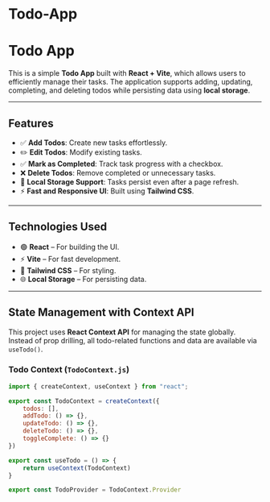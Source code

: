 # Todo-App

# **Todo App**  

This is a simple **Todo App** built with **React + Vite**, which allows users to efficiently manage their tasks. The application supports adding, updating, completing, and deleting todos while persisting data using **local storage**.  

---

## **Features**  
- ✅ **Add Todos**: Create new tasks effortlessly.  
- ✏️ **Edit Todos**: Modify existing tasks.  
- ✅ **Mark as Completed**: Track task progress with a checkbox.  
- ❌ **Delete Todos**: Remove completed or unnecessary tasks.  
- 💾 **Local Storage Support**: Tasks persist even after a page refresh.  
- ⚡ **Fast and Responsive UI**: Built using **Tailwind CSS**.  

---

## **Technologies Used**  
- 🟢 **React** – For building the UI.  
- ⚡ **Vite** – For fast development.  
- 🎨 **Tailwind CSS** – For styling.  
- 🌐 **Local Storage** – For persisting data.  

---

## **State Management with Context API**  

This project uses **React Context API** for managing the state globally. Instead of prop drilling, all todo-related functions and data are available via `useTodo()`.  

### **Todo Context (`TodoContext.js`)**  

```javascript
import { createContext, useContext } from "react";

export const TodoContext = createContext({
    todos: [],
    addTodo: () => {},
    updateTodo: () => {},
    deleteTodo: () => {},
    toggleComplete: () => {}
})

export const useTodo = () => {
    return useContext(TodoContext)
}

export const TodoProvider = TodoContext.Provider
```
